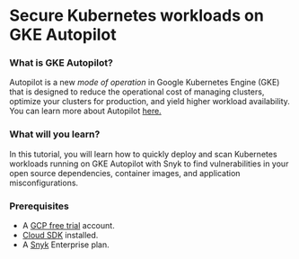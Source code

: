 # Secure Kubernetes workloads on GKE Autopilot

### What is GKE Autopilot?

Autopilot is a new _mode of operation_ in Google Kubernetes Engine (GKE) that is designed to reduce the operational cost of managing clusters, optimize your clusters for production, and yield higher workload availability. You can learn more about Autopilot [here.](https://cloud.google.com/kubernetes-engine/docs/concepts/autopilot-overview)

### What will you learn?

In this tutorial, you will learn how to quickly deploy and scan Kubernetes workloads running on GKE Autopilot with Snyk to find vulnerabilities in your open source dependencies, container images, and application misconfigurations.

### Prerequisites

* A [GCP free trial](https://console.cloud.google.com/freetrial) account.
* [Cloud SDK](https://cloud.google.com/sdk/docs/install) installed.
* A [Snyk](https://snyk.co/udrgA) Enterprise plan.
